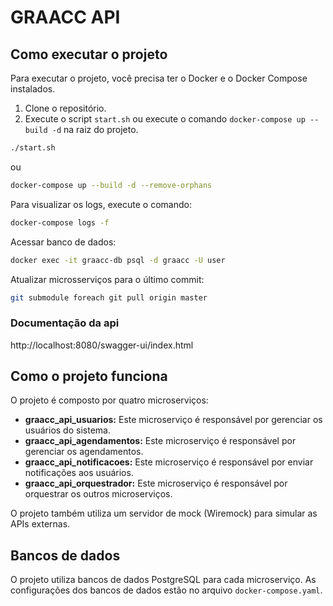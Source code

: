# GRAACC API

## Como executar o projeto

Para executar o projeto, você precisa ter o Docker e o Docker Compose instalados.

1.  Clone o repositório.
2.  Execute o script `start.sh` ou execute o comando `docker-compose up --build -d` na raiz do projeto.

```bash
./start.sh
```

ou

```bash
docker-compose up --build -d --remove-orphans
```

Para visualizar os logs, execute o comando:

```bash
docker-compose logs -f
```

Acessar banco de dados:
```bash
docker exec -it graacc-db psql -d graacc -U user
```

Atualizar microsserviços para o último commit:
```bash
git submodule foreach git pull origin master
```

### Documentação da api 
http://localhost:8080/swagger-ui/index.html

## Como o projeto funciona

O projeto é composto por quatro microserviços:

*   **graacc\_api\_usuarios:** Este microserviço é responsável por gerenciar os usuários do sistema.
*   **graacc\_api\_agendamentos:** Este microserviço é responsável por gerenciar os agendamentos.
*   **graacc\_api\_notificacoes:** Este microserviço é responsável por enviar notificações aos usuários.
*   **graacc\_api\_orquestrador:** Este microserviço é responsável por orquestrar os outros microserviços.

O projeto também utiliza um servidor de mock (Wiremock) para simular as APIs externas.

## Bancos de dados

O projeto utiliza bancos de dados PostgreSQL para cada microserviço. As configurações dos bancos de dados estão no arquivo `docker-compose.yaml`.
